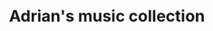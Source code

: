 ---
title: Adrian's music collection
description: Lorem ipsum dolor sit amet, consectetur adipiscing elit. Sed euismod, urna eu tincidunt consectetur, nisl nunc euismod nisi, eu porttitor nisl nunc euismod nisi. Lorem ipsum dolor sit amet, consectetur adipiscing elit. Sed euismod, urna eu tincidunt consectetur, nisl nunc euismod nisi, eu porttitor nisl nunc euismod nisi.
image: adrians-music-collection-1.jpg
featured: true
type: Personal project
tech: React, Discogs API
position: 2
tags: ['featured', 'portfolio']
---
